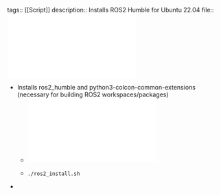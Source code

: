 tags:: [[Script]]
description:: Installs ROS2 Humble for Ubuntu 22.04
file:: ![ros2_install.sh](../assets/scripts/ros2_install.sh)

- Installs ros2_humble and python3-colcon-common-extensions (necessary for building ROS2 workspaces/packages)
	- ![ros2_install.sh](../assets/scripts/ros2_install.sh)
	- ```Run
	  ./ros2_install.sh
	  ```
-